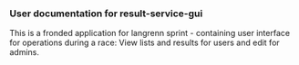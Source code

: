 ### User documentation for result-service-gui

This is a fronded application for langrenn sprint - containing user interface for operations during a race: View lists and results for users and edit for admins.

